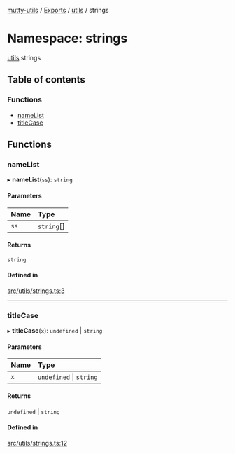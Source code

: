[mutty-utils](../README.md) / [Exports](../modules.md) / [utils](utils.md) / strings

# Namespace: strings

[utils](utils.md).strings

## Table of contents

### Functions

- [nameList](utils.strings.md#namelist)
- [titleCase](utils.strings.md#titlecase)

## Functions

### nameList

▸ **nameList**(`ss`): `string`

#### Parameters

| Name | Type |
| :------ | :------ |
| `ss` | `string`[] |

#### Returns

`string`

#### Defined in

[src/utils/strings.ts:3](https://github.com/jonlaing/mutty-utils/blob/3aaf626/src/utils/strings.ts#L3)

___

### titleCase

▸ **titleCase**(`x`): `undefined` \| `string`

#### Parameters

| Name | Type |
| :------ | :------ |
| `x` | `undefined` \| `string` |

#### Returns

`undefined` \| `string`

#### Defined in

[src/utils/strings.ts:12](https://github.com/jonlaing/mutty-utils/blob/3aaf626/src/utils/strings.ts#L12)
